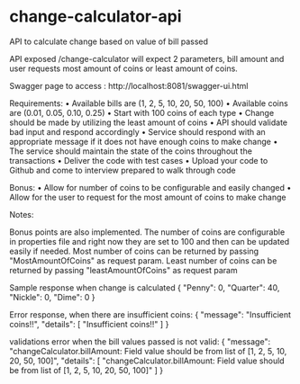 # change-calculator-api
API to calculate change based on value of bill passed

API exposed /change-calculator
will expect 2 parameters, bill amount and user requests most amount of coins or least amount of coins.

Swagger page to access : http://localhost:8081/swagger-ui.html

Requirements:
• Available bills are (1, 2, 5, 10, 20, 50, 100)
• Available coins are (0.01, 0.05, 0.10, 0.25)
• Start with 100 coins of each type
• Change should be made by utilizing the least amount of coins
• API should validate bad input and respond accordingly
• Service should respond with an appropriate message if it does not have enough coins to make change
• The service should maintain the state of the coins throughout the transactions
• Deliver the code with test cases
• Upload your code to Github and come to interview prepared to walk through code


Bonus:
• Allow for number of coins to be configurable and easily changed
• Allow for the user to request for the most amount of coins to make change

Notes: 

Bonus points are also implemented. 
The number of coins are configurable in properties file and right now they are set to 100 and then can be updated easily if needed.
Most number of coins can be returned by passing "MostAmountOfCoins" as request param.
Least number of coins can be returned by passing "leastAmountOfCoins" as request param

Sample response when change is calculated
{
"Penny": 0,
"Quarter": 40,
"Nickle": 0,
"Dime": 0
}

Error response, when there are insufficient coins:
{
"message": "Insufficient coins!!",
"details": [
"Insufficient coins!!"
]
}

validations error when the bill values passed is not valid:
{
"message": "changeCalculator.billAmount: Field value should be from list of [1, 2, 5, 10, 20, 50, 100]",
"details": [
"changeCalculator.billAmount: Field value should be from list of [1, 2, 5, 10, 20, 50, 100]"
]
}